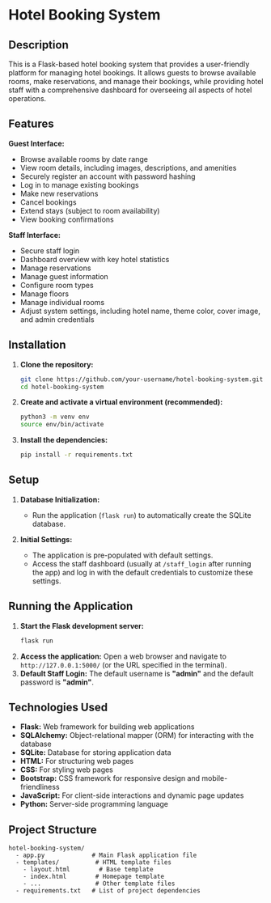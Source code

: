 # Hotel Booking System

## Description

This is a Flask-based hotel booking system that provides a user-friendly platform for managing hotel bookings. It allows guests to browse available rooms, make reservations, and manage their bookings, while providing hotel staff with a comprehensive dashboard for overseeing all aspects of hotel operations. 

## Features

**Guest Interface:**
- Browse available rooms by date range
- View room details, including images, descriptions, and amenities
- Securely register an account with password hashing
- Log in to manage existing bookings
- Make new reservations
- Cancel bookings
- Extend stays (subject to room availability)
- View booking confirmations

**Staff Interface:**
- Secure staff login
- Dashboard overview with key hotel statistics
- Manage reservations 
- Manage guest information 
- Configure room types 
- Manage floors 
- Manage individual rooms 
- Adjust system settings, including hotel name, theme color, cover image, and admin credentials


## Installation

1. **Clone the repository:**
   ```bash
   git clone https://github.com/your-username/hotel-booking-system.git
   cd hotel-booking-system 
   ```
2. **Create and activate a virtual environment (recommended):**
   ```bash
   python3 -m venv env
   source env/bin/activate
   ```
3. **Install the dependencies:**
   ```bash
   pip install -r requirements.txt
   ```

## Setup

1. **Database Initialization:** 
   - Run the application (`flask run`) to automatically create the SQLite database.

2. **Initial Settings:**
   - The application is pre-populated with default settings.
   - Access the staff dashboard (usually at `/staff_login` after running the app) and log in with the default credentials to customize these settings.

## Running the Application

1. **Start the Flask development server:**
   ```bash
   flask run
   ```
2. **Access the application:** Open a web browser and navigate to `http://127.0.0.1:5000/` (or the URL specified in the terminal).
3. **Default Staff Login:** The default username is **"admin"** and the default password is **"admin"**.

## Technologies Used

- **Flask:** Web framework for building web applications
- **SQLAlchemy:**  Object-relational mapper (ORM) for interacting with the database
- **SQLite:**  Database for storing application data
- **HTML:** For structuring web pages
- **CSS:** For styling web pages
- **Bootstrap:** CSS framework for responsive design and mobile-friendliness
- **JavaScript:** For client-side interactions and dynamic page updates
- **Python:** Server-side programming language

## Project Structure

```
hotel-booking-system/
  - app.py             # Main Flask application file
  - templates/          # HTML template files
    - layout.html        # Base template
    - index.html        # Homepage template
    - ...               # Other template files
  - requirements.txt   # List of project dependencies
```
